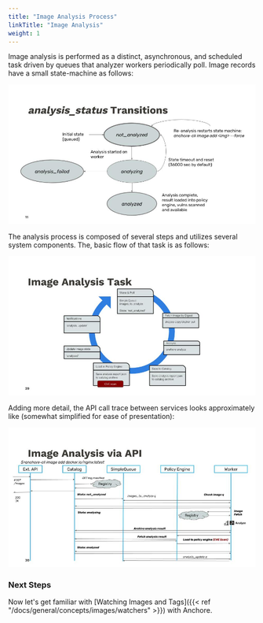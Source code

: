 ```yaml
---
title: "Image Analysis Process"
linkTitle: "Image Analysis"
weight: 1
---
```


Image analysis is performed as a distinct, asynchronous, and scheduled task driven by queues that analyzer workers periodically poll. Image records have a small state-machine as follows:

![alt text](ImageAnalysisState.jpg)

The analysis process is composed of several steps and utilizes several system components. The, basic flow of that task is as follows:

![alt text](ImageAnalysisTask.jpg)

Adding more detail, the API call trace between services looks approximately like (somewhat simplified for ease of presentation):

![alt text](ImageAnalysisAPI.jpg)

### Next Steps

Now let's get familiar with [Watching Images and Tags]({{< ref "/docs/general/concepts/images/watchers" >}}) with Anchore.

